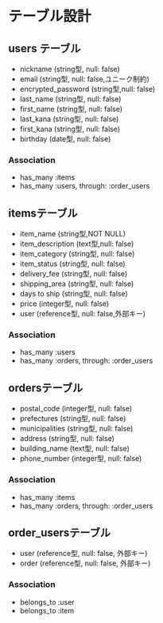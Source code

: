 # テーブル設計

## users テーブル

* nickname   (string型, null: false)
* email   (string型, null: false,ユニーク制約)
* encrypted_password  (string型,null: false)
* last_name   (string型, null: false)
* first_name   (string型, null: false)
* last_kana   (string型, null: false)
* first_kana   (string型, null: false)
* birthday   (date型, null: false)

### Association

- has_many :items
- has_many :users, through: :order_users


## itemsテーブル

* item_name   (string型,NOT NULL)
* item_description   (text型,null: false)
* item_category   (string型, null: false)
* item_status    (string型, null: false)
* delivery_fee   (string型, null: false)
* shipping_area   (string型, null: false)
* days to ship   (string型, null: false)
* price   (integer型, null: false)
* user   (reference型, null: false,外部キー)

### Association

- has_many :users
- has_many :orders, through: :order_users


## ordersテーブル

* postal_code   (integer型, null: false)
* prefectures   (string型, null: false)
* municipalities   (string型, null: false)
* address   (string型, null: false)
* building_name   (text型, null: false)
* phone_number   (integer型, null: false)

### Association

- has_many :items
- has_many :orders, through: :order_users

## order_usersテーブル
* user   (reference型, null: false, 外部キー)
* order   (reference型, null: false, 外部キー)

### Association

- belongs_to :user
- belongs_to :item